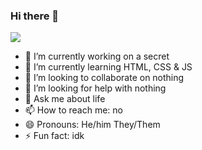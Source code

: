 ### Hi there 👋

<!-- [![J0K3RS-L4UGH's GitHub stats](https://github-readme-stats.vercel.app/api?username=J0K3RS-L4UGH)](https://github.com/anuraghazra/github-readme-stats) -->
<p align="left"> <img src="https://github-readme-stats.vercel.app/api?username=[J0K3RS-L4UGH]&theme=tokyonight&show_icons=true&hide_border=true&count_private=true&include_all_commits=true" /> </p>

- 🔭 I’m currently working on a secret
- 🌱 I’m currently learning HTML, CSS & JS
- 👯 I’m looking to collaborate on nothing
- 🤔 I’m looking for help with nothing
- 💬 Ask me about life
- 📫 How to reach me: no
- 😄 Pronouns: He/him They/Them
- ⚡ Fun fact: idk

